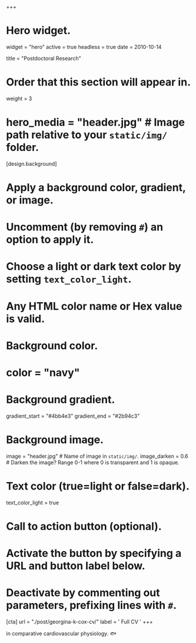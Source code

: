 +++
# Hero widget.
widget = "hero"
active = true
headless = true
date = 2010-10-14

title = "Postdoctoral Research"

# Order that this section will appear in.
weight = 3

# hero_media = "header.jpg"  # Image path relative to your `static/img/` folder.


[design.background]
  # Apply a background color, gradient, or image.
  #   Uncomment (by removing `#`) an option to apply it.
  #   Choose a light or dark text color by setting `text_color_light`.
  #   Any HTML color name or Hex value is valid.

  # Background color.
  # color = "navy"
  
  # Background gradient.
  gradient_start = "#4bb4e3"
  gradient_end = "#2b94c3"
  
  # Background image.
  image = "header.jpg"  # Name of image in `static/img/`.
  image_darken = 0.6  # Darken the image? Range 0-1 where 0 is transparent and 1 is opaque.

  # Text color (true=light or false=dark).
  text_color_light = true


# Call to action button (optional).
#   Activate the button by specifying a URL and button label below.
#   Deactivate by commenting out parameters, prefixing lines with `#`.
[cta]
  url = "./post/georgina-k-cox-cv/"
  label = '<i class="fa fa-file-o"></i> Full CV ' 
+++

in comparative cardiovascular physiology. :fish:
<br>









